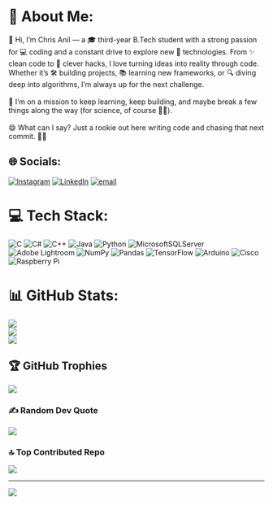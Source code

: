 # 💫 About Me:
👋 Hi, I’m Chris Anil — a 🎓 third-year B.Tech student with a strong passion for 💻 coding and a constant drive to explore new 🧪 technologies. From ✨ clean code to 🧠 clever hacks, I love turning ideas into reality through code. Whether it’s 🛠️ building projects, 📚 learning new frameworks, or 🔍 diving deep into algorithms, I’m always up for the next challenge.<br><br>🚀 I’m on a mission to keep learning, keep building, and maybe break a few things along the way (for science, of course 👨‍💻).<br><br>😄 What can I say? Just a rookie out here writing code and chasing that next commit. 🧑‍🚀


## 🌐 Socials:
[![Instagram](https://img.shields.io/badge/Instagram-%23E4405F.svg?logo=Instagram&logoColor=white)](https://instagram.com/nstagram.com/chrisxanil) [![LinkedIn](https://img.shields.io/badge/LinkedIn-%230077B5.svg?logo=linkedin&logoColor=white)](https://linkedin.com/in/www.linkedin.com/in/chrisxanil2004)  [![email](https://img.shields.io/badge/Email-D14836?logo=gmail&logoColor=white)](mailto:chrisanil777@gmail.com) 

# 💻 Tech Stack:
![C](https://img.shields.io/badge/c-%2300599C.svg?style=for-the-badge&logo=c&logoColor=white) ![C#](https://img.shields.io/badge/c%23-%23239120.svg?style=for-the-badge&logo=csharp&logoColor=white) ![C++](https://img.shields.io/badge/c++-%2300599C.svg?style=for-the-badge&logo=c%2B%2B&logoColor=white) ![Java](https://img.shields.io/badge/java-%23ED8B00.svg?style=for-the-badge&logo=openjdk&logoColor=white) ![Python](https://img.shields.io/badge/python-3670A0?style=for-the-badge&logo=python&logoColor=ffdd54) ![MicrosoftSQLServer](https://img.shields.io/badge/Microsoft%20SQL%20Server-CC2927?style=for-the-badge&logo=microsoft%20sql%20server&logoColor=white) ![Adobe Lightroom](https://img.shields.io/badge/Adobe%20Lightroom-31A8FF.svg?style=for-the-badge&logo=Adobe%20Lightroom&logoColor=white) ![NumPy](https://img.shields.io/badge/numpy-%23013243.svg?style=for-the-badge&logo=numpy&logoColor=white) ![Pandas](https://img.shields.io/badge/pandas-%23150458.svg?style=for-the-badge&logo=pandas&logoColor=white) ![TensorFlow](https://img.shields.io/badge/TensorFlow-%23FF6F00.svg?style=for-the-badge&logo=TensorFlow&logoColor=white) ![Arduino](https://img.shields.io/badge/-Arduino-00979D?style=for-the-badge&logo=Arduino&logoColor=white) ![Cisco](https://img.shields.io/badge/cisco-%23049fd9.svg?style=for-the-badge&logo=cisco&logoColor=black) ![Raspberry Pi](https://img.shields.io/badge/-Raspberry_Pi-C51A4A?style=for-the-badge&logo=Raspberry-Pi)
# 📊 GitHub Stats:
![](https://github-readme-stats.vercel.app/api?username=chrisxanil&theme=dark&hide_border=true&include_all_commits=true&count_private=false)<br/>
![](https://nirzak-streak-stats.vercel.app/?user=chrisxanil&theme=dark&hide_border=true)<br/>
![](https://github-readme-stats.vercel.app/api/top-langs/?username=chrisxanil&theme=dark&hide_border=true&include_all_commits=true&count_private=false&layout=compact)

## 🏆 GitHub Trophies
![](https://github-profile-trophy.vercel.app/?username=chrisxanil&theme=radical&no-frame=true&no-bg=false&margin-w=4)

### ✍️ Random Dev Quote
![](https://quotes-github-readme.vercel.app/api?type=horizontal&theme=radical)

### 🔝 Top Contributed Repo
![](https://github-contributor-stats.vercel.app/api?username=chrisxanil&limit=5&theme=dark&combine_all_yearly_contributions=true)

---
[![](https://visitcount.itsvg.in/api?id=chrisxanil&icon=0&color=0)](https://visitcount.itsvg.in)

<!-- Proudly created with GPRM ( https://gprm.itsvg.in ) -->
